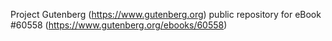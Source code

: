 Project Gutenberg (https://www.gutenberg.org) public repository for
eBook #60558 (https://www.gutenberg.org/ebooks/60558)

